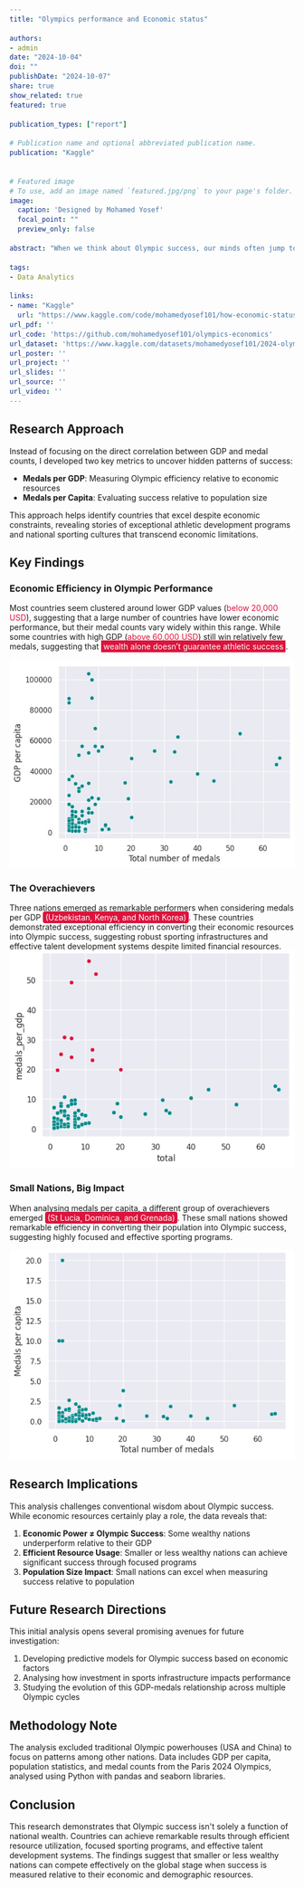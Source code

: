 ```yaml
---
title: "Olympics performance and Economic status"

authors:
- admin
date: "2024-10-04"
doi: ""
publishDate: "2024-10-07"
share: true
show_related: true
featured: true

publication_types: ["report"]

# Publication name and optional abbreviated publication name.
publication: "Kaggle"


# Featured image
# To use, add an image named `featured.jpg/png` to your page's folder. 
image:
  caption: 'Designed by Mohamed Yosef'
  focal_point: ""
  preview_only: false

abstract: "When we think about Olympic success, our minds often jump to economic powerhouses like the United States and China. But what happens when we look beyond the raw medal counts? This research dives into a more nuanced question: Which nations are truly punching above their economic weight in the Olympic arena?."

tags:
- Data Analytics

links:
- name: "Kaggle"
  url: "https://www.kaggle.com/code/mohamedyosef101/how-economic-status-impact-olympics-performance"
url_pdf: ''
url_code: 'https://github.com/mohamedyosef101/olympics-economics'
url_dataset: 'https://www.kaggle.com/datasets/mohamedyosef101/2024-olympics-medals-and-economic-status'
url_poster: ''
url_project: ''
url_slides: ''
url_source: ''
url_video: ''
---
```


## Research Approach
Instead of focusing on the direct correlation between GDP and medal counts, I developed two key metrics to uncover hidden patterns of success:

- **Medals per GDP**: Measuring Olympic efficiency relative to economic resources
- **Medals per Capita**: Evaluating success relative to population size

This approach helps identify countries that excel despite economic constraints, revealing stories of exceptional athletic development programs and national sporting cultures that transcend economic limitations.

  

## Key Findings

  

### Economic Efficiency in Olympic Performance

Most countries seem clustered around lower GDP values (<span style="color: crimson;">below 20,000 USD</span>), suggesting that a large number of countries have lower economic performance, but their medal counts vary widely within this range. While some countries with high GDP (<span style="color: crimson;">above 60,000 USD</span>) still win relatively few medals, suggesting that <span style="background: crimson; color: white; padding: 2px 4px;">wealth alone doesn’t guarantee athletic success</span>.

![GDP vs total medals](images/gdp-total_medals.png)
  

### The Overachievers
Three nations emerged as remarkable performers when considering medals per GDP <span style="color: white; background: crimson; padding: 2px 4px; border-radius: 4px;">(Uzbekistan, Kenya, and North Korea)</span>. These countries demonstrated exceptional efficiency in converting their economic resources into Olympic success, suggesting robust sporting infrastructures and effective talent development systems despite limited financial resources.
![Medals per GDP](images/medals_per_gdp.png)


### Small Nations, Big Impact
When analysing medals per capita, a different group of overachievers emerged <span style="color: white; background: crimson; padding: 2px 4px; border-radius: 4px;">(St Lucia, Dominica, and Grenada)</span>. These small nations showed remarkable efficiency in converting their population into Olympic success, suggesting highly focused and effective sporting programs.

![Medals per capita](images/medals_per_capita.png)

## Research Implications
This analysis challenges conventional wisdom about Olympic success. While economic resources certainly play a role, the data reveals that:
1. **Economic Power ≠ Olympic Success**: Some wealthy nations underperform relative to their GDP
2. **Efficient Resource Usage**: Smaller or less wealthy nations can achieve significant success through focused programs
3. **Population Size Impact**: Small nations can excel when measuring success relative to population

## Future Research Directions
This initial analysis opens several promising avenues for future investigation:
1. Developing predictive models for Olympic success based on economic factors
2. Analysing how investment in sports infrastructure impacts performance
3. Studying the evolution of this GDP-medals relationship across multiple Olympic cycles
  

## Methodology Note
The analysis excluded traditional Olympic powerhouses (USA and China) to focus on patterns among other nations. Data includes GDP per capita, population statistics, and medal counts from the Paris 2024 Olympics, analysed using Python with pandas and seaborn libraries.

## Conclusion
This research demonstrates that Olympic success isn't solely a function of national wealth. Countries can achieve remarkable results through efficient resource utilization, focused sporting programs, and effective talent development systems. The findings suggest that smaller or less wealthy nations can compete effectively on the global stage when success is measured relative to their economic and demographic resources.